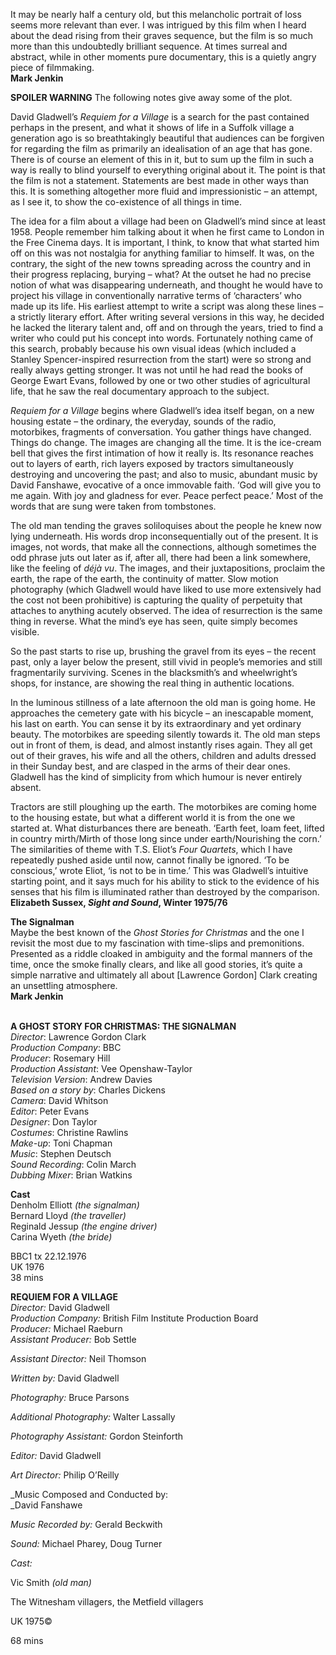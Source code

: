 

It may be nearly half a century old, but this melancholic portrait of loss seems more relevant than ever. I was intrigued by this film when I heard about the dead rising from their graves sequence, but the film is so much more than this undoubtedly brilliant sequence. At times surreal and abstract, while in other moments pure documentary, this is a quietly angry piece of filmmaking.  
**Mark Jenkin**

**SPOILER WARNING** The following notes give away some of the plot.

David Gladwell’s _Requiem for a Village_ is a search for the past contained perhaps in the present, and what it shows of life in a Suffolk village a generation ago is so breathtakingly beautiful that audiences can be forgiven for regarding the film as primarily an idealisation of an age that has gone. There is of course an element of this in it, but to sum up the film in such a way is really to blind yourself to everything original about it. The point is that the film is not a statement. Statements are best made in other ways than this. It is something altogether more fluid and impressionistic – an attempt, as I see it, to show the co-existence of all things in time.

The idea for a film about a village had been on Gladwell’s mind since at least 1958. People remember him talking about it when he first came to London in the Free Cinema days. It is important, I think, to know that what started him off on this was not nostalgia for anything familiar to himself. It was, on the contrary, the sight of the new towns spreading across the country and in their progress replacing, burying – what? At the outset he had no precise notion of what was disappearing underneath, and thought he would have to project his village in conventionally narrative terms of ‘characters’ who made up its life. His earliest attempt to write a script was along these lines – a strictly literary effort. After writing several versions in this way, he decided he lacked the literary talent and, off and on through the years, tried to find a writer who could put his concept into words. Fortunately nothing came of this search, probably because his own visual ideas (which included a Stanley Spencer-inspired resurrection from the start) were so strong and really always getting stronger.  It was not until he had read the books of George Ewart Evans, followed by one or two other studies of agricultural life, that he saw the real documentary approach to the subject.

_Requiem for a Village_ begins where Gladwell’s idea itself began, on a new housing estate – the ordinary, the everyday, sounds of the radio, motorbikes, fragments of conversation. You gather things have changed. Things do change. The images are changing all the time. It is the ice-cream bell that gives the first intimation of how it really is. Its resonance reaches out to layers of earth, rich layers exposed by tractors simultaneously destroying and uncovering the past; and also to music, abundant music by David Fanshawe, evocative of a once immovable faith. ‘God will give you to me again. With joy and gladness for ever. Peace perfect peace.’ Most of the words that are sung were taken from tombstones.

The old man tending the graves soliloquises about the people he knew now lying underneath. His words drop inconsequentially out of the present. It is images, not words, that make all the connections, although sometimes the odd phrase juts out later as if, after all, there had been a link somewhere, like the feeling of _déjà vu_. The images, and their juxtapositions, proclaim the earth, the rape of the earth, the continuity of matter. Slow motion photography (which Gladwell would have liked to use more extensively had the cost not been prohibitive) is capturing the quality of perpetuity that attaches to anything acutely observed. The idea of resurrection is the same thing in reverse.  What the mind’s eye has seen, quite simply becomes visible.

So the past starts to rise up, brushing the gravel from its eyes – the recent past, only a layer below the present, still vivid in people’s memories and still fragmentarily surviving. Scenes in the blacksmith’s and wheelwright’s shops, for instance, are showing the real thing in authentic locations.

In the luminous stillness of a late afternoon the old man is going home. He approaches the cemetery gate with his bicycle – an inescapable moment, his last on earth. You can sense it by its extraordinary and yet ordinary beauty. The motorbikes are speeding silently towards it. The old man steps out in front of them, is dead, and almost instantly rises again. They all get out of their graves, his wife and all the others, children and adults dressed in their Sunday best, and are clasped in the arms of their dear ones. Gladwell has the kind of simplicity from which humour is never entirely absent.

Tractors are still ploughing up the earth. The motorbikes are coming home to the housing estate, but what a different world it is from the one we started at. What disturbances there are beneath. ‘Earth feet, loam feet, lifted in country mirth/Mirth of those long since under earth/Nourishing the corn.’ The similarities of theme with T.S. Eliot’s _Four Quartets_, which I have repeatedly pushed aside until now, cannot finally be ignored. ‘To be conscious,’ wrote Eliot, ‘is not to be in time.’ This was Gladwell’s intuitive starting point, and it says much for his ability to stick to the evidence of his senses that his film is illuminated rather than destroyed by the comparison.  
**Elizabeth Sussex, _Sight and Sound_, Winter 1975/76**

**The Signalman**  
Maybe the best known of the _Ghost Stories for Christmas_ and the one I revisit the most due to my fascination with time-slips and premonitions. Presented as a riddle cloaked in ambiguity and the formal manners of the time, once the smoke finally clears, and like all good stories, it’s quite a simple narrative and ultimately all about [Lawrence Gordon] Clark creating an unsettling atmosphere.  
**Mark Jenkin**
<br><br>

**A GHOST STORY FOR CHRISTMAS: THE SIGNALMAN**  
_Director_: Lawrence Gordon Clark  
_Production Company_: BBC  
_Producer_: Rosemary Hill  
_Production Assistant_: Vee Openshaw-Taylor  
_Television Version_: Andrew Davies  
_Based on a story by_: Charles Dickens  
_Camera_: David Whitson  
_Editor_: Peter Evans  
_Designer_: Don Taylor  
_Costumes_: Christine Rawlins  
_Make-up_: Toni Chapman  
_Music_: Stephen Deutsch  
_Sound Recording_: Colin March  
_Dubbing Mixer_: Brian Watkins

**Cast**  
Denholm Elliott _(the signalman)_  
Bernard Lloyd _(the traveller)_  
Reginald Jessup _(the engine driver)_  
Carina Wyeth _(the bride)_

BBC1 tx 22.12.1976  
UK 1976  
38 mins

**REQUIEM FOR A VILLAGE**<br>
_Director:_ David Gladwell<br>
_Production Company:_
British Film Institute Production Board<br>
_Producer:_ Michael Raeburn<br>
_Assistant Producer:_ Bob Settle<br>

_Assistant Director:_ Neil Thomson<br>

_Written by:_ David Gladwell<br>

_Photography:_ Bruce Parsons<br>

_Additional Photography:_ Walter Lassally<br>

_Photography Assistant:_ Gordon Steinforth<br>

_Editor:_ David Gladwell<br>

_Art Director:_ Philip O’Reilly<br>

_Music Composed and Conducted by:  
_David Fanshawe<br>

_Music Recorded by:_ Gerald Beckwith<br>

_Sound:_ Michael Pharey, Doug Turner<br>

_Cast:_<br>

Vic Smith _(old man)_<br>

The Witnesham villagers, the Metfield villagers<br>

UK 1975©<br>

68 mins<br>
<br>
<!--stackedit_data:
eyJoaXN0b3J5IjpbLTc3NjkwMTYwM119
-->